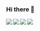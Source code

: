 ### Hi there 👋
<a href="https://github.com/keichankotaro">
  <img align="left" src="https://github-readme-stats.vercel.app/api?username=keichankotaro&count_private=true&show_icons=true" />
</a>
<a href="https://github.com/keichankotaro">
  <img align="left" src="https://github-readme-stats.vercel.app/api/top-langs/?username=keichankotaro" />
</a>
<a href="https://github.com/keichankotaro/WorldWideBan">
  <img align="left" src="https://github-readme-stats.vercel.app/api/pin/?username=keichankotaro&repo=WorldWideBan" />
</a>
<a href="https://github.com/keichankotaro/MatasabaPlugin">
  <img align="left" src="https://github-readme-stats.vercel.app/api/pin/?username=keichankotaro&repo=MatasabaPlugin" />
</a>

<!--
**keichankotaro/keichankotaro** is a ✨ _special_ ✨ repository because its `README.md` (this file) appears on your GitHub profile.

Here are some ideas to get you started:

- 🔭 I’m currently working on ...
- 🌱 I’m currently learning ...
- 👯 I’m looking to collaborate on ...
- 🤔 I’m looking for help with ...
- 💬 Ask me about ...
- 📫 How to reach me: ...
- 😄 Pronouns: ...
- ⚡ Fun fact: ...
-->
